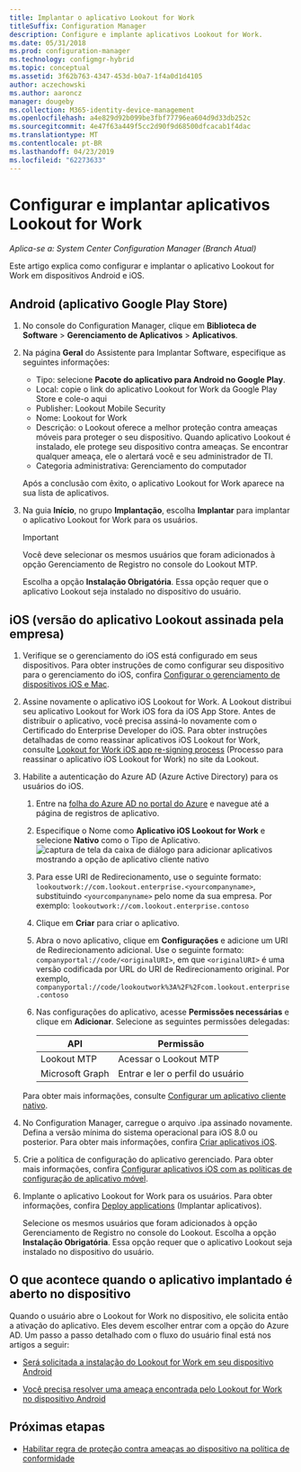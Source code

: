 ```yaml
---
title: Implantar o aplicativo Lookout for Work
titleSuffix: Configuration Manager
description: Configure e implante aplicativos Lookout for Work.
ms.date: 05/31/2018
ms.prod: configuration-manager
ms.technology: configmgr-hybrid
ms.topic: conceptual
ms.assetid: 3f62b763-4347-453d-b0a7-1f4a0d1d4105
author: aczechowski
ms.author: aaroncz
manager: dougeby
ms.collection: M365-identity-device-management
ms.openlocfilehash: a4e829d92b099be3fbf77796ea604d9d33db252c
ms.sourcegitcommit: 4e47f63a449f5cc2d90f9d68500dfcacab1f4dac
ms.translationtype: MT
ms.contentlocale: pt-BR
ms.lasthandoff: 04/23/2019
ms.locfileid: "62273633"
---
```

# <a name="configure-and-deploy-lookout-for-work-apps"></a>Configurar e implantar aplicativos Lookout for Work

*Aplica-se a: System Center Configuration Manager (Branch Atual)*

Este artigo explica como configurar e implantar o aplicativo Lookout for Work em dispositivos Android e iOS.



## <a name="android-google-play-store-app"></a>Android (aplicativo Google Play Store)
1.  No console do Configuration Manager, clique em **Biblioteca de Software** > **Gerenciamento de Aplicativos** > **Aplicativos**.  

2.  Na página **Geral** do Assistente para Implantar Software, especifique as seguintes informações:  
    - Tipo: selecione **Pacote do aplicativo para Android no Google Play**.
    - Local: copie o link do aplicativo Lookout for Work da Google Play Store e cole-o aqui
    - Publisher: Lookout Mobile Security
    - Nome: Lookout for Work
    - Descrição: o Lookout oferece a melhor proteção contra ameaças móveis para proteger o seu dispositivo. Quando aplicativo Lookout é instalado, ele protege seu dispositivo contra ameaças. Se encontrar qualquer ameaça, ele o alertará você e seu administrador de TI.
    - Categoria administrativa: Gerenciamento do computador  

    Após a conclusão com êxito, o aplicativo Lookout for Work aparece na sua lista de aplicativos.  

3.  Na guia **Início**, no grupo **Implantação**, escolha **Implantar** para implantar o aplicativo Lookout for Work para os usuários.   
    >[!IMPORTANT]  
    >Você deve selecionar os mesmos usuários que foram adicionados à opção Gerenciamento de Registro no console do Lookout MTP.  

    Escolha a opção **Instalação Obrigatória**. Essa opção requer que o aplicativo Lookout seja instalado no dispositivo do usuário.  



## <a name="ios-enterprise-signed-version-of-lookout-app"></a>iOS (versão do aplicativo Lookout assinada pela empresa)

1. Verifique se o gerenciamento do iOS está configurado em seus dispositivos. Para obter instruções de como configurar seu dispositivo para o gerenciamento do iOS, confira [Configurar o gerenciamento de dispositivos iOS e Mac](/sccm/mdm/deploy-use/enroll-hybrid-ios-mac).  

2. Assine novamente o aplicativo iOS Lookout for Work. A Lookout distribui seu aplicativo Lookout for Work iOS fora da iOS App Store. Antes de distribuir o aplicativo, você precisa assiná-lo novamente com o Certificado do Enterprise Developer do iOS. Para obter instruções detalhadas de como reassinar aplicativos iOS Lookout for Work, consulte [Lookout for Work iOS app re-signing process](https://personal.support.lookout.com/hc/articles/114094038714) (Processo para reassinar o aplicativo iOS Lookout for Work) no site da Lookout.  

3. Habilite a autenticação do Azure AD (Azure Active Directory) para os usuários do iOS.
   1.  Entre na [folha do Azure AD no portal do Azure](https://portal.azure.com/#blade/Microsoft_AAD_IAM/ActiveDirectoryMenuBlade/Overview) e navegue até a página de registros de aplicativo.  
   2.  Especifique o Nome como **Aplicativo iOS Lookout for Work** e selecione **Nativo** como o Tipo de Aplicativo.  
   ![captura de tela da caixa de diálogo para adicionar aplicativos mostrando a opção de aplicativo cliente nativo](media/aad-add-app-reg.png)

   3.  Para esse URI de Redirecionamento, use o seguinte formato: `lookoutwork://com.lookout.enterprise.<yourcompanyname>`, substituindo `<yourcompanyname>` pelo nome da sua empresa. Por exemplo: `lookoutwork://com.lookout.enterprise.contoso`
   4. Clique em **Criar** para criar o aplicativo. 
   5.  Abra o novo aplicativo, clique em **Configurações** e adicione um URI de Redirecionamento adicional. Use o seguinte formato: `companyportal://code/<originalURI>`, em que `<originalURI>` é uma versão codificada por URL do URI de Redirecionamento original. Por exemplo, `companyportal://code/lookoutwork%3A%2F%2Fcom.lookout.enterprise.contoso`
   6.  Nas configurações do aplicativo, acesse **Permissões necessárias** e clique em **Adicionar**. Selecione as seguintes permissões delegadas:  

       | API  | Permissão  |
       |---------|---------|
       | Lookout MTP     | Acessar o Lookout MTP         |
       | Microsoft Graph     | Entrar e ler o perfil do usuário        |  

   Para obter mais informações, consulte [Configurar um aplicativo cliente nativo](/azure/app-service/app-service-mobile-how-to-configure-active-directory-authentication#optional-configure-a-native-client-application).  


4. No Configuration Manager, carregue o arquivo .ipa assinado novamente. Defina a versão mínima do sistema operacional para iOS 8.0 ou posterior. Para obter mais informações, confira [Criar aplicativos iOS](/sccm/apps/get-started/creating-ios-applications).   


5. Crie a política de configuração do aplicativo gerenciado. Para obter mais informações, confira [Configurar aplicativos iOS com as políticas de configuração de aplicativo móvel](/sccm/apps/deploy-use/configure-ios-apps-with-app-configuration-policies).  


6. Implante o aplicativo Lookout for Work para os usuários. Para obter informações, confira [Deploy applications](/sccm/apps/deploy-use/deploy-applications) (Implantar aplicativos).  

   Selecione os mesmos usuários que foram adicionados à opção Gerenciamento de Registro no console do Lookout. Escolha a opção **Instalação Obrigatória**. Essa opção requer que o aplicativo Lookout seja instalado no dispositivo do usuário.



## <a name="what-happens-when-the-deployed-app-is-opened-on-the-device"></a>O que acontece quando o aplicativo implantado é aberto no dispositivo

Quando o usuário abre o Lookout for Work no dispositivo, ele solicita então a ativação do aplicativo. Eles devem escolher entrar com a opção do Azure AD. Um passo a passo detalhado com o fluxo do usuário final está nos artigos a seguir:

- [Será solicitada a instalação do Lookout for Work em seu dispositivo Android](/intune-user-help/you-are-prompted-to-install-lookout-for-work-android)

- [Você precisa resolver uma ameaça encontrada pelo Lookout for Work no dispositivo Android](/intune-user-help/you-need-to-resolve-a-threat-found-by-lookout-for-work-android)



## <a name="next-steps"></a>Próximas etapas
- [Habilitar regra de proteção contra ameaças ao dispositivo na política de conformidade](enable-device-threat-protection-rule-compliance-policy.md)
